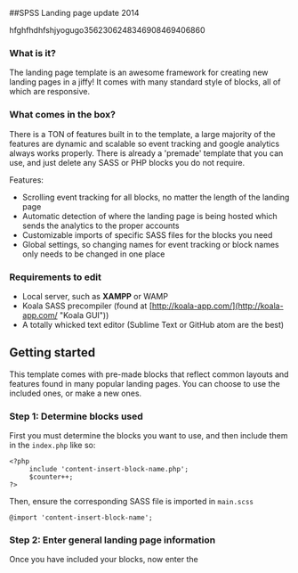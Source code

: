 ##SPSS Landing page update 2014

hfghfhdhfshjyogugo3562<F8>306248346908469406860
### What is it?
The landing page template is an awesome framework for creating new landing pages in a jiffy! It comes with many standard style of blocks, all of which are responsive.


### What comes in the box?
There is a TON of features built in to the template, a large majority of the features are dynamic and scalable so event tracking and google analytics always works properly. There is already a 'premade' template that you can use, and just delete any SASS or PHP blocks you do not require.

Features:

- Scrolling event tracking for all blocks, no matter the length of the landing page
- Automatic detection of where the landing page is being hosted which sends the analytics to the proper accounts
- Customizable imports of specific SASS files for the blocks you need
- Global settings, so changing names for event tracking or block names only needs to be changed in one place


### Requirements to edit 
- Local server, such as **XAMPP** or WAMP
- Koala SASS precompiler (found at [http://koala-app.com/](http://koala-app.com/ "Koala GUI"))
- A totally whicked text editor (Sublime Text or GitHub atom are the best)

## Getting started
This template comes with pre-made blocks that reflect common layouts and features found in many popular landing pages. You can choose to use the included ones, or make a new ones.


### Step 1: Determine blocks used
First you must determine the blocks you want to use, and then include them in the `index.php` like so:

    <?php  
         include 'content-insert-block-name.php';
         $counter++;
    ?>

Then, ensure the corresponding SASS file is imported in `main.scss` 

`@import 'content-insert-block-name';`


### Step 2: Enter general landing page information
Once you have included your blocks, now enter the 

